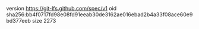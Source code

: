 version https://git-lfs.github.com/spec/v1
oid sha256:bb4f0717fd98e08fd91eeab30de3162ae016ebad2b4a33f08ace60e9bd377eeb
size 2273

